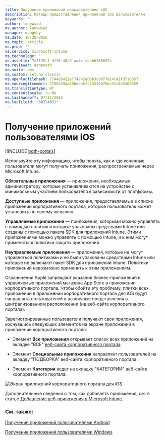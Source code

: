 ```yaml
---
title: Получение приложений пользователями iOS
description: Методы предоставления приложений iOS пользователям
keywords: ''
author: lenewsad
ms.author: lanewsad
manager: dougeby
ms.date: 10/28/2016
ms.topic: article
ms.prod: ''
ms.service: microsoft-intune
ms.technology: ''
ms.assetid: 7e3135c1-df26-48c9-aa4c-cdab6168897a
ms.reviewer: aanavath
ms.suite: ems
ms.custom: intune-classic
ms.openlocfilehash: 7744d8422e774242e0883c8d77814c42fd71895f
ms.sourcegitcommit: 2198a39ae48beca5fc74316976bc3fc9db363659
ms.translationtype: HT
ms.contentlocale: ru-RU
ms.lasthandoff: 07/11/2018
ms.locfileid: "38224831"
---
```

# <a name="how-your-ios-users-get-their-apps"></a>Получение приложений пользователями iOS

[!INCLUDE [both-portals](./includes/note-for-both-portals.md)]

Используйте эту информацию, чтобы понять, как и где конечные пользователи могут получать приложения, распространяемые через Microsoft Intune.

**Обязательные приложения** — приложения, необходимые администратору, которые устанавливаются на устройстве с минимальным участием пользователя в зависимости от платформы.

**Доступные приложения** — приложения, предоставляемые в списке приложений корпоративного портала, которые пользователь может установить по своему желанию.

**Управляемые приложения** — приложения, которыми можно управлять с помощью политик и которые упакованы средствами Intune или созданы с помощью пакета SDK для приложений Intune. Этими приложениями можно управлять с помощью Intune, и к ним могут применяться политики защиты приложений.

**Неуправляемые приложения** — приложения, которые не могут управляться политиками и не были упакованы средствами Intune или которые не включают пакет SDK для приложений Intune. Политики приложений невозможно применить к этим приложениям.

Ограничения Apple запрещают указание бизнес-приложений и управляемых приложений магазина App Store в приложении корпоративного портала. Чтобы обойти эту проблему, плитки всех приложений в приложении корпоративного портала для iOS будут направлять пользователей в различные представления в централизованном расположении (на веб-сайте корпоративного портала).

Зарегистрированные пользователи получают свои приложения, коснувшись следующих элементов на экране приложений в приложении корпоративного портала:

- Элемент **Все приложения** открывает список всех приложений на вкладке "ВСЕ" [веб-сайта корпоративного портала](https://portal.manage.microsoft.com).

- Элемент **Специальные приложения** направляет пользователей на вкладку "ПОДБОРКА" веб-сайта корпоративного портала.

- Элемент **Категории** ведет на вкладку "КАТЕГОРИИ" веб-сайта корпоративного портала.


![Экран приложений корпоративного портала для iOS](./media/ios-cp-app-main-apps-screen.png)

Дополнительные сведения о том, как добавлять приложения, см. в статье [Добавление веб-приложения в Microsoft Intune](apps-add.md).

### <a name="see-also"></a>См. также:
[Получение приложений пользователями Android](end-user-apps-android.md)

[Получение приложений пользователями Windows](end-user-apps-windows.md)
